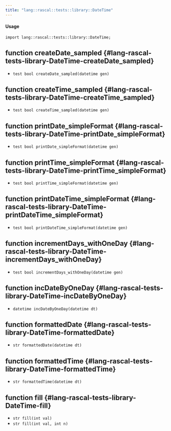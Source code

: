 ```yaml
---
title: "lang::rascal::tests::library::DateTime"
---
```


#### Usage

`import lang::rascal::tests::library::DateTime;`


## function createDate_sampled {#lang-rascal-tests-library-DateTime-createDate_sampled}

* ``test bool createDate_sampled(datetime gen)``

## function createTime_sampled {#lang-rascal-tests-library-DateTime-createTime_sampled}

* ``test bool createTime_sampled(datetime gen)``

## function printDate_simpleFormat {#lang-rascal-tests-library-DateTime-printDate_simpleFormat}

* ``test bool printDate_simpleFormat(datetime gen)``

## function printTime_simpleFormat {#lang-rascal-tests-library-DateTime-printTime_simpleFormat}

* ``test bool printTime_simpleFormat(datetime gen)``

## function printDateTime_simpleFormat {#lang-rascal-tests-library-DateTime-printDateTime_simpleFormat}

* ``test bool printDateTime_simpleFormat(datetime gen)``

## function incrementDays_withOneDay {#lang-rascal-tests-library-DateTime-incrementDays_withOneDay}

* ``test bool incrementDays_withOneDay(datetime gen)``

## function incDateByOneDay {#lang-rascal-tests-library-DateTime-incDateByOneDay}

* ``datetime incDateByOneDay(datetime dt)``

## function formattedDate {#lang-rascal-tests-library-DateTime-formattedDate}

* ``str formattedDate(datetime dt)``

## function formattedTime {#lang-rascal-tests-library-DateTime-formattedTime}

* ``str formattedTime(datetime dt)``

## function fill {#lang-rascal-tests-library-DateTime-fill}

* ``str fill(int val)``
* ``str fill(int val, int n)``

